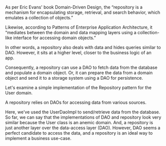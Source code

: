 As per Eric Evans' book Domain-Driven Design, the “repository is a mechanism for encapsulating storage, retrieval, and
search behavior, which emulates a collection of objects.”

Likewise, according to Patterns of Enterprise Application Architecture, it “mediates between the domain and data mapping
layers using a collection-like interface for accessing domain objects.”

In other words, a repository also deals with data and hides queries similar to DAO. However, it sits at a higher level,
closer to the business logic of an app.

Consequently, a repository can use a DAO to fetch data from the database and populate a domain object. Or, it can
prepare the data from a domain object and send it to a storage system using a DAO for persistence.

Let's examine a simple implementation of the Repository pattern for the User domain.

A repository relies on DAOs for accessing data from various sources.

Here, we've used the UserDaoImpl to send/retrieve data from the database.
So far, we can say that the implementations of DAO and repository look very similar because the User class is an anemic
domain. And, a repository is just another layer over the data-access layer (DAO).
However, DAO seems a perfect candidate to access the data, and a repository is an ideal way to implement a business use-case.